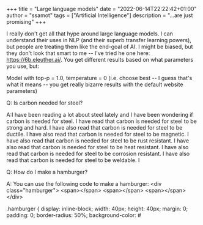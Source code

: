 +++
title = "Large language models"
date = "2022-06-14T22:22:42+01:00"
author = "ssamot"
tags = ["Artificial Intelligence"]
description = "...are just promising"
+++

I really don't get all that hype around large language models. I can understand their uses in NLP (and their superb transfer learning powers), but people are treating them like the end-goal of AI. I might be biased, but they don't look that smart to me -- I've tried he one here: https://6b.eleuther.ai/. You get different results based on what parameters you use, but:

Model with top-p = 1.0, temperature = 0 (i.e. choose best -- I guess that's what it means -- you get really bizarre results with the default website parameters)

Q: Is carbon needed for steel?

A:I have been reading a lot about steel lately and I have been wondering if carbon is needed for steel. I have read that carbon is needed for steel to be strong and hard. I have also read that carbon is needed for steel to be ductile. I have also read that carbon is needed for steel to be magnetic. I have also read that carbon is needed for steel to be rust resistant. I have also read that carbon is needed for steel to be heat resistant. I have also read that carbon is needed for steel to be corrosion resistant. I have also read that carbon is needed for steel to be weldable. I


Q: How do I make a hamburger?

A: You can use the following code to make a hamburger:
&lt;div class="hamburger"&gt;
    &lt;span&gt;&lt;/span&gt;
    &lt;span&gt;&lt;/span&gt;
    &lt;span&gt;&lt;/span&gt;
&lt;/div&gt;

.hamburger {
    display: inline-block;
    width: 40px;
    height: 40px;
    margin: 0;
    padding: 0;
    border-radius: 50%;
    background-color: #
